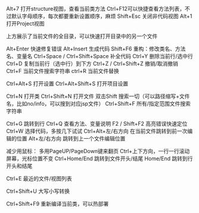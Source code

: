 Alt+7 打开structure视图，查看当前类方法
Ctrl+F12可以快捷查看方法列表，不过默认字母顺序，每次都要重新设置顺序，麻烦
Shift+Esc 关闭非代码视图
Alt+1 打开Project视图

上方展示了当前文件的全目录，可以快速打开目录中的另一个文件

Alt+Enter 快速修复错误
Alt+Insert 生成代码
Shift+F6 重构：修改类名、方法名、变量名
Ctrl+Space / Ctrl+Shift+Space 补全代码
Ctrl+Y 删除当前行/选中行
Ctrl+D 复制当前行（选中行）到下方
Ctrl+Z / Ctrl+Shift+Z 撤销/取消撤销
Ctrl+F 当前文件搜索字符串
ctrl+R 当前文件替换

Ctrl+Alt+S 打开设置
Ctrl+Alt+Shift+S 打开项目设置

Ctrl+N 打开类
Ctrl+Shift+N 打开文件
双击Shift 搜索一切（可以路径缩写+文件名，比如no/info，可以搜到对应jsp文件）
Ctrl+Shift+F 所有/指定范围文件搜索字符串

Ctrl+G 跳转到行
Ctrl+Q 查看方法、变量说明
F2 / Shift+F2 高亮错误快速定位
Ctrl+W 选择代码，多按几下试试
Ctrl+Alt+左/右方向 在当前文件跳转到前一次编辑的位置
Alt+左/右方向 跳转到上一个文件编辑位置

减少用鼠标：
多用PageUP/PageDown键来翻页
Ctrl+上下方向，一行一行滚动屏幕，光标位置不变
Ctrl+Home/End 跳转到文件开头/结尾
Home/End 跳转到行开头和结尾

Ctrl+E 最近的文件/视图列表

Ctrl+Shift+U 大写小写转换

Ctrl+Shift+F9 重新编译当前类，可以热部署
 